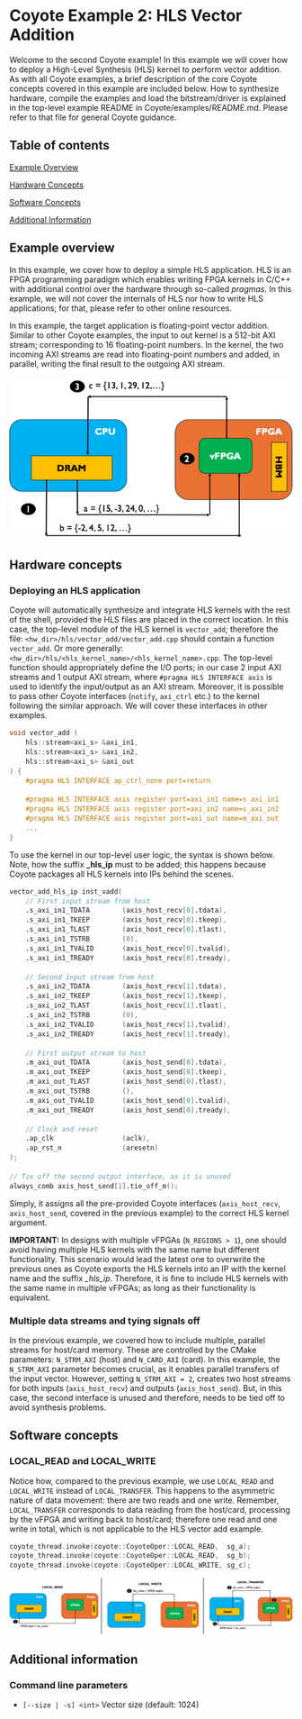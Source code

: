 # Coyote Example 2: HLS Vector Addition
Welcome to the second Coyote example! In this example we will cover how to deploy a High-Level Synthesis (HLS) kernel to perform vector addition. As with all Coyote examples, a brief description of the core Coyote concepts covered in this example are included below. How to synthesize hardware, compile the examples and load the bitstream/driver is explained in the top-level example README in Coyote/examples/README.md. Please refer to that file for general Coyote guidance.

## Table of contents
[Example Overview](#example-overview)

[Hardware Concepts](#hardware-concepts)

[Software Concepts](#software-concepts)

[Additional Information](#additional-information)

## Example overview
In this example, we cover how to deploy a simple HLS application. HLS is an FPGA programming paradigm which enables writing FPGA kernels in C/C++ with additional control over the hardware through so-called *pragmas*. In this example, we will not cover the internals of HLS nor how to write HLS applications; for that, please refer to other online resources. 

In this example, the target application is floating-point vector addition. Similar to other Coyote examples, the input to out kernel is a 512-bit AXI stream; corresponding to 16 floating-point numbers. In the kernel, the two incoming AXI streams are read into floating-point numbers and added, in parallel, writing the final result to the outgoing AXI stream.

<div align="center">
  <img src="img/hls_vadd.png">
</div>

## Hardware concepts
### Deploying an HLS application
Coyote will automatically synthesize and integrate HLS kernels with the rest of the shell, provided the HLS files are placed in the correct location. In this case, the top-level module of the HLS kernel is `vector_add`; therefore the file: `<hw_dir>/hls/vector_add/vector_add.cpp` should contain a function `vector_add`. Or more generally: `<hw_dir>/hls/<hls_kernel_name>/<hls_kernel_name>.cpp`. The top-level function should appropriately define the I/O ports; in our case 2 input AXI streams and 1 output AXI stream, where `#pragma HLS INTERFACE axis` is used to identify the input/output as an AXI stream. Moreover, it is possible to pass other Coyote interfaces (`notify`, `axi_ctrl` etc.) to the kernel following the similar approach. We will cover these interfaces in other examples.

```C++
void vector_add (
    hls::stream<axi_s> &axi_in1,
    hls::stream<axi_s> &axi_in2,
    hls::stream<axi_s> &axi_out
) {
    #pragma HLS INTERFACE ap_ctrl_none port=return

    #pragma HLS INTERFACE axis register port=axi_in1 name=s_axi_in1
    #pragma HLS INTERFACE axis register port=axi_in2 name=s_axi_in2
    #pragma HLS INTERFACE axis register port=axi_out name=m_axi_out
    ...
}
```

To use the kernel in our top-level user logic, the syntax is shown below. Note, how the suffix **_hls_ip** must to be added; this happens because Coyote packages all HLS kernels into IPs behind the scenes.
```Verilog
vector_add_hls_ip inst_vadd(
    // First input stream from host
    .s_axi_in1_TDATA        (axis_host_recv[0].tdata),
    .s_axi_in1_TKEEP        (axis_host_recv[0].tkeep),
    .s_axi_in1_TLAST        (axis_host_recv[0].tlast),
    .s_axi_in1_TSTRB        (0),
    .s_axi_in1_TVALID       (axis_host_recv[0].tvalid),
    .s_axi_in1_TREADY       (axis_host_recv[0].tready),

    // Second input stream from host
    .s_axi_in2_TDATA        (axis_host_recv[1].tdata),
    .s_axi_in2_TKEEP        (axis_host_recv[1].tkeep),
    .s_axi_in2_TLAST        (axis_host_recv[1].tlast),
    .s_axi_in2_TSTRB        (0),
    .s_axi_in2_TVALID       (axis_host_recv[1].tvalid),
    .s_axi_in2_TREADY       (axis_host_recv[1].tready),

    // First output stream to host
    .m_axi_out_TDATA        (axis_host_send[0].tdata),
    .m_axi_out_TKEEP        (axis_host_send[0].tkeep),
    .m_axi_out_TLAST        (axis_host_send[0].tlast),
    .m_axi_out_TSTRB        (),
    .m_axi_out_TVALID       (axis_host_send[0].tvalid),
    .m_axi_out_TREADY       (axis_host_send[0].tready),

    // Clock and reset
    .ap_clk                 (aclk),
    .ap_rst_n               (aresetn)
);

// Tie off the second output interface, as it is unused
always_comb axis_host_send[1].tie_off_m();
```
Simply, it assigns all the pre-provided Coyote interfaces (`axis_host_recv`, `axis_host_send`, covered in the previous example) to the correct HLS kernel argument. 

**IMPORTANT:** In designs with multiple vFPGAs (`N_REGIONS > 1`), one should avoid having multiple HLS kernels with the same name but different functionality. This scenario would lead the latest one to overwrite the previous ones as Coyote exports the HLS kernels into an IP with the kernel name and the suffix *_hls_ip*. Therefore, it is fine to include HLS kernels with the same name in multiple vFPGAs; as long as their functionality is equivalent.

### Multiple data streams and tying signals off
In the previous example, we covered how to include multiple, parallel streams for host/card memory. These are controlled by the CMake parameters: `N_STRM_AXI` (host) and `N_CARD_AXI` (card). In this example, the `N_STRM_AXI` parameter becomes crucial, as it enables parallel transfers of the input vector. However, setting `N_STRM_AXI = 2`, creates two host streams for both inputs (`axis_host_recv`) and outputs (`axis_host_send`). But, in this case, the second interface is unused and therefore, needs to be tied off to avoid synthesis problems.

## Software concepts

### LOCAL_READ and LOCAL_WRITE
Notice how, compared to the previous example, we use `LOCAL_READ` and `LOCAL_WRITE` instead of `LOCAL_TRANSFER`. This happens to the asymmetric nature of data movement: there are two reads and one write. Remember, `LOCAL_TRANSFER` corresponds to data reading from the host/card, processing by the vFPGA and writing back to host/card; therefore one read and one write in total, which is not applicable to the HLS vector add example. 

```C++
coyote_thread.invoke(coyote::CoyoteOper::LOCAL_READ,  sg_a);
coyote_thread.invoke(coyote::CoyoteOper::LOCAL_READ,  sg_b);
coyote_thread.invoke(coyote::CoyoteOper::LOCAL_WRITE, sg_c);
```

<div align="center">
  <img src="img/local_operations.png">
</div>

## Additional information
### Command line parameters
- `[--size | -s] <int>` Vector size (default: 1024)
